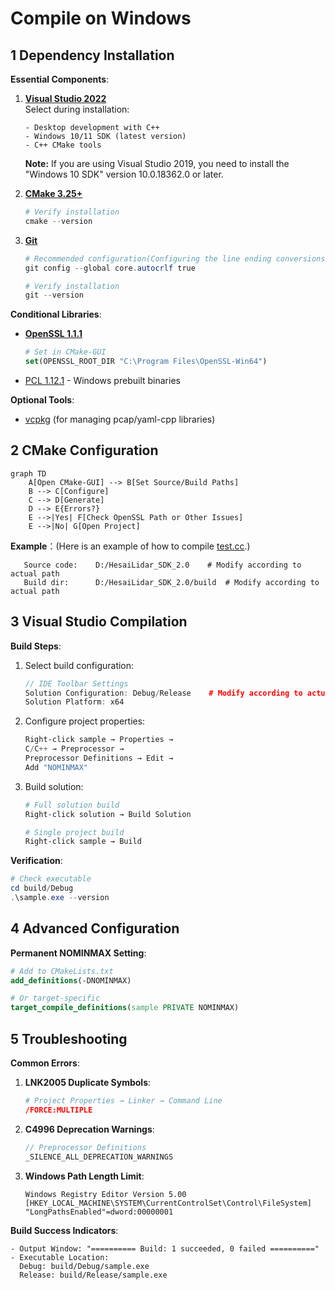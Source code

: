 # Compile on Windows

## 1 Dependency Installation

**Essential Components**:
1. **[Visual Studio 2022](https://visualstudio.microsoft.com/downloads/)**  
   Select during installation:
   ```plaintext
   - Desktop development with C++
   - Windows 10/11 SDK (latest version)
   - C++ CMake tools
   ```

    **Note:** If you are using Visual Studio 2019, you need to install the "Windows 10 SDK" version 10.0.18362.0 or later.

2. **[CMake 3.25+](https://cmake.org/download/)**
   ```powershell
   # Verify installation
   cmake --version
   ```

3. **[Git](https://git-scm.com/)**  
    ```powershell
   # Recommended configuration(Configuring the line ending conversions during installation)
   git config --global core.autocrlf true
   ```
   ```powershell
   # Verify installation
   git --version
   ```



**Conditional Libraries**:
   - **[OpenSSL 1.1.1](https://slproweb.com/products/Win32OpenSSL.html)**  
      ```cmake
      # Set in CMake-GUI
      set(OPENSSL_ROOT_DIR "C:\Program Files\OpenSSL-Win64") 
      ```
   
   - [PCL 1.12.1](https://github.com/PointCloudLibrary/pcl/releases) - Windows prebuilt binaries

**Optional Tools**:  
   - [vcpkg](https://github.com/microsoft/vcpkg) (for managing pcap/yaml-cpp libraries)


## 2 CMake Configuration
```mermaid
graph TD
    A[Open CMake-GUI] --> B[Set Source/Build Paths]
    B --> C[Configure]
    C --> D[Generate]
    D --> E{Errors?}
    E -->|Yes| F[Check OpenSSL Path or Other Issues]
    E -->|No| G[Open Project]
```
**Example**：(Here is an example of how to compile [test.cc](..\test\test.cc).)
```plaintext
   Source code:    D:/HesaiLidar_SDK_2.0	# Modify according to actual path
   Build dir:      D:/HesaiLidar_SDK_2.0/build	# Modify according to actual path
   ```
## 3 Visual Studio Compilation
**Build Steps**:
1. Select build configuration:
   ```cpp
   // IDE Toolbar Settings
   Solution Configuration: Debug/Release	# Modify according to actual configuration, here is Debug
   Solution Platform: x64
   ```

2. Configure project properties:
   ```powershell
   Right-click sample → Properties → 
   C/C++ → Preprocessor → 
   Preprocessor Definitions → Edit →
   Add "NOMINMAX"
   ```

3. Build solution:
   ```bash
   # Full solution build
   Right-click solution → Build Solution

   # Single project build
   Right-click sample → Build
   ```

**Verification**:
```powershell
# Check executable
cd build/Debug
.\sample.exe --version
```

## 4 Advanced Configuration
**Permanent NOMINMAX Setting**:
```cmake
# Add to CMakeLists.txt
add_definitions(-DNOMINMAX)

# Or target-specific
target_compile_definitions(sample PRIVATE NOMINMAX)
```

## 5 Troubleshooting
**Common Errors**:
1. **LNK2005 Duplicate Symbols**:
   ```cmake
   # Project Properties → Linker → Command Line
   /FORCE:MULTIPLE
   ```

2. **C4996 Deprecation Warnings**:
   ```cpp
   // Preprocessor Definitions
   _SILENCE_ALL_DEPRECATION_WARNINGS
   ```

3. **Windows Path Length Limit**:
   ```reg
   Windows Registry Editor Version 5.00
   [HKEY_LOCAL_MACHINE\SYSTEM\CurrentControlSet\Control\FileSystem]
   "LongPathsEnabled"=dword:00000001
   ```

**Build Success Indicators**:
```log
- Output Window: "========== Build: 1 succeeded, 0 failed =========="
- Executable Location: 
  Debug: build/Debug/sample.exe
  Release: build/Release/sample.exe
```
